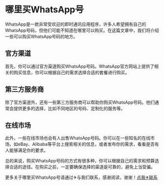 # 哪里买WhatsApp号

WhatsApp是一款非常受欢迎的即时通讯应用程序，许多人希望拥有自己的WhatsApp号码，但他们可能不知道在哪里可以购买。在这篇文章中，我们将介绍一些可以购买WhatsApp号码的地方。

## 官方渠道

首先，你可以通过官方渠道购买WhatsApp号码。WhatsApp官方网站上提供了相关的购买信息，你可以根据自己的需求选择合适的套餐进行购买。

## 第三方服务商

除了官方渠道外，还有一些第三方服务商可以帮助你购买WhatsApp号码。他们通常会提供更多的选择，比如不同地区的号码、定制化的服务等。

## 在线市场

此外，一些在线市场也会有人出售WhatsApp号码。你可以在一些知名的在线市场，如eBay、Alibaba等平台上搜索相关的信息，或者发布你的需求，看看是否有人能够满足你的要求。

总的来说，购买WhatsApp号码的方式有很多种，你可以根据自己的需求和预算选择合适的途径。在购买之前，一定要确保选择的渠道是可靠的，避免上当受骗。

更多关于哪里买WhatsApp号请通过✈与我们联系，感谢阅读，谢谢！[点我✈联系](https://ss.k02.cc)